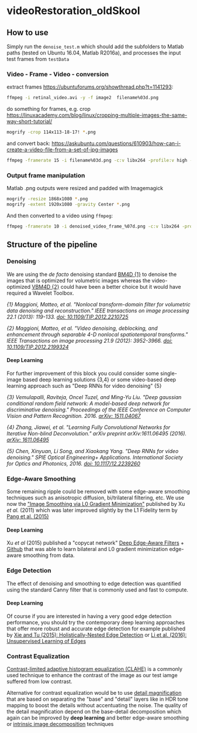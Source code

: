 # videoRestoration_oldSkool

## How to use

Simply run the `denoise_test.m` which should add the subfolders to Matlab paths (tested on Ubuntu 16.04, Matlab R2016a), and processes the input test frames from `testData`

### Video - Frame - Video - conversion

extract frames
https://ubuntuforums.org/showthread.php?t=1141293:
```bash
ffmpeg -i retinal_video.avi -y -f image2  filename%03d.png
```

do something for frames, e.g. crop
https://linuxacademy.com/blog/linux/cropping-multiple-images-the-same-way-short-tutorial/
```bash
mogrify -crop 114x113-18-17! *.png
```

and convert back:
https://askubuntu.com/questions/610903/how-can-i-create-a-video-file-from-a-set-of-jpg-images
```bash
ffmpeg -framerate 15 -i filename%03d.png -c:v libx264 -profile:v high -crf 10 -pix_fmt yuv420p output.mp4
```

### Output frame manipulation

Matlab .png outputs were resized and padded with Imagemagick

```bash
mogrify -resize 1868x1080 *.png
mogrify -extent 1920x1080 -gravity Center *.png
```

And then converted to a video using `ffmpeg`:

```bash
ffmpeg -framerate 10 -i denoised_video_frame_%07d.png -c:v libx264 -profile:v high -crf 10 -pix_fmt yuv420p output.mp4
```

## Structure of the pipeline

### Denoising

We are using the *de facto* denoising standard [BM4D {1}](http://www.cs.tut.fi/~foi/GCF-BM3D/) to denoise the images that is optimized for volumetric images whereas the video-optimized [VBM4D {2}](http://www.cs.tut.fi/~foi/GCF-BM3D/) could have been a better choice but it would have required a Wavelet Toolbox.

_{1} Maggioni, Matteo, et al. "Nonlocal transform-domain filter for volumetric data denoising and reconstruction." IEEE transactions on image processing 22.1 (2013): 119-133. [doi: 10.1109/TIP.2012.2210725](https://doi.org/10.1109/TIP.2012.2210725)_

_{2} Maggioni, Matteo, et al. "Video denoising, deblocking, and enhancement through separable 4-D nonlocal spatiotemporal transforms." IEEE Transactions on image processing 21.9 (2012): 3952-3966. [doi: 10.1109/TIP.2012.2199324](https://doi.org/10.1109/TIP.2012.2199324)_

#### Deep Learning

For further improvement of this block you could consider some single-image based deep learning solutions {3,4} or some video-based deep learning approach such as "Deep RNNs for video denoising" {5}

_{3} Vemulapalli, Raviteja, Oncel Tuzel, and Ming-Yu Liu. "Deep gaussian conditional random field network: A model-based deep network for discriminative denoising." Proceedings of the IEEE Conference on Computer Vision and Pattern Recognition. 2016. [arXiv: 1511.04067](https://arxiv.org/abs/1511.04067)_

_{4} Zhang, Jiawei, et al. "Learning Fully Convolutional Networks for Iterative Non-blind Deconvolution." arXiv preprint arXiv:1611.06495 (2016). [arXiv: 1611.06495](https://arxiv.org/abs/1611.06495)_

_{5} Chen, Xinyuan, Li Song, and Xiaokang Yang. "Deep RNNs for video denoising." SPIE Optical Engineering+ Applications. International Society for Optics and Photonics, 2016. [doi: 10.1117/12.2239260](https://dx.doi.org/10.1117/12.2239260)_

### Edge-Aware Smoothing

Some remaining ripple could be removed with some edge-aware smoothing techniques such as anisotropic diffusion, bi/trilateral filtering, etc. We use now the ["Image Smoothing via L0 Gradient Minimization"](http://www.cse.cuhk.edu.hk/~leojia/projects/L0smoothing/) published by Xu *et al.* (2011) which was later improved slightly by the L1 Fidelity term by [Pang et al. (2015)](https://doi.org/10.1371/journal.pone.0138682)

#### Deep Learning

Xu *et al* (2015) published a "copycat network" [Deep Edge-Aware Filters](http://lxu.me/projects/deepeaf/) + [Github](https://github.com/jimmy-ren/vcnn_double-bladed/tree/master/applications/deep_edge_aware_filters) that was able to learn bilateral and L0 gradient minimization edge-aware smoothing from data.

### Edge Detection

The effect of denoising and smoothing to edge detection was quantified using the standard Canny filter that is commonly used and fast to compute.

#### Deep Learning

Of course if you are interested in having a very good edge detection performance, you should try the contemporary deep learning approaches that offer more robust and accurate edge detection for example published by [Xie and Tu (2015): Holistically-Nested Edge Detection](http://www.cv-foundation.org/openaccess/content_iccv_2015/html/Xie_Holistically-Nested_Edge_Detection_ICCV_2015_paper.html) or [Li et al. (2016): Unsupervised Learning of Edges](http://www.cv-foundation.org/openaccess/content_cvpr_2016/html/Li_Unsupervised_Learning_of_CVPR_2016_paper.html)

### Contrast Equalization

[Contrast-limited adaptive histogram equalization (CLAHE)](http://www.cs.utah.edu/~sujin/courses/reports/cs6640/project2/clahe.html) is a commonly used technique to enhance the contrast of the image as our test iamge suffered from low contrast.

Alternative for contrast equalization would be to use [detail magnification](http://www.cse.cuhk.edu.hk/~leojia/projects/L0smoothing/ToneMapping.htm) that are based on separating the "base" and "detail" layers like in HDR tone mapping to boost the details without accentuating the noise. The quality of the detail magnification depend on the base-detail decomposition which again can be improved by **deep learning** and better edge-aware smoothing or [intrinsic image decomposition](https://arxiv.org/abs/1612.07899) techniques

